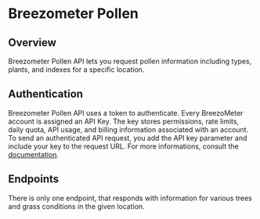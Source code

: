 # Breezometer Pollen

## Overview

Breezometer Pollen API lets you request pollen information including types, plants, and indexes for a specific location.

## Authentication

Breezometer Pollen API uses a token to authenticate. Every BreezoMeter account is assigned an API Key. The key stores permissions, rate limits, daily quota, API usage, and billing information associated with an account. To send an authenticated API request, you add the API key parameter and include your key to the request URL. For more informations, consult the [documentation](https://docs.breezometer.com/api-documentation/introduction/#authentication).

## Endpoints

There is only one endpoint, that responds with information for various trees and grass conditions in the given location.
